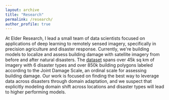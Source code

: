 ```yaml
---
layout: archive
title: "Research"
permalink: /research/
author_profile: true
---
```


At Elder Research, I lead a small team of data scientists focused on applications of deep learning to remotely sensed imagery, specifically in precision agriculture and disaster response. Currently, we're building models to localize and assess building damage with satellite imagery from before and after natural disasters. The [dataset](http://xview2.org/) spans over 45k sq km of imagery with 6 disaster types and over 850k building polygons labeled according to the Joint Damage Scale, an ordinal scale for assessing building damage. Our work is focused on finding the best way to leverage data across disasters through domain adaptation, and we suspect that explicitly modeling domain shift across locations and disaster types will lead to higher performing models. 